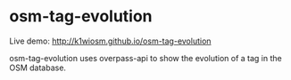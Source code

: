 # osm-tag-evolution

Live demo: http://k1wiosm.github.io/osm-tag-evolution

osm-tag-evolution uses overpass-api to show the evolution of a tag in the OSM database.
